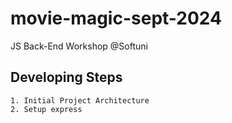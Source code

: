 # movie-magic-sept-2024
JS Back-End Workshop @Softuni

## Developing Steps
    1. Initial Project Architecture
    2. Setup express
